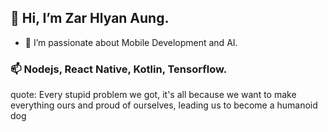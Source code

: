 ## 👋 Hi, I’m Zar Hlyan Aung.

- 👀 I’m passionate about Mobile Development and AI.
  
### 📫 Nodejs, React Native, Kotlin, Tensorflow.

quote: Every stupid problem we got, it's all because we want to make everything ours and proud of ourselves, leading us to become a humanoid dog
<!---
ZarHlyanAung/ZarHlyanAung is a ✨ special ✨ repository because its `README.md` (this file) appears on your GitHub profile.
You can click the Preview link to take a look at your changes.
--->
